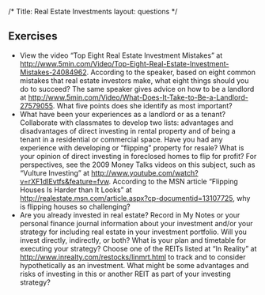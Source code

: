 /*
Title: Real Estate Investments
layout: questions
*/

## Exercises

- View the video “Top Eight Real Estate Investment Mistakes” at http://www.5min.com/Video/Top-Eight-Real-Estate-Investment-Mistakes-24084962. According to the speaker, based on eight common mistakes that real estate investors make, what eight things should you do to succeed? The same speaker gives advice on how to be a landlord at http://www.5min.com/Video/What-Does-It-Take-to-Be-a-Landlord-27579055. What five points does she identify as most important?
- What have been your experiences as a landlord or as a tenant? Collaborate with classmates to develop two lists: advantages and disadvantages of direct investing in rental property and of being a tenant in a residential or commercial space. Have you had any experience with developing or “flipping” property for resale? What is your opinion of direct investing in foreclosed homes to flip for profit? For perspectives, see the 2009 Money Talks videos on this subject, such as “Vulture Investing” at http://www.youtube.com/watch?v=rXF1dIEvtfs&feature=fvw. According to the MSN article “Flipping Houses Is Harder than It Looks” at http://realestate.msn.com/article.aspx?cp-documentid=13107725, why is flipping houses so challenging?
- Are you already invested in real estate? Record in My Notes or your personal finance journal information about your investment and/or your strategy for including real estate in your investment portfolio. Will you invest directly, indirectly, or both? What is your plan and timetable for executing your strategy? Choose one of the REITs listed at “In Reality” at http://www.inrealty.com/restocks/linmrt.html to track and to consider hypothetically as an investment. What might be some advantages and risks of investing in this or another REIT as part of your investing strategy?

